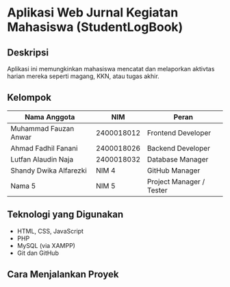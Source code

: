 # Aplikasi Web Jurnal Kegiatan Mahasiswa (StudentLogBook)

## Deskripsi

Aplikasi ini memungkinkan mahasiswa mencatat dan melaporkan aktivtas harian mereka seperti magang, KKN, atau tugas akhir.

## Kelompok

| Nama Anggota          | NIM        | Peran                    |
| --------------------- | ---------- | ------------------------ |
| Muhammad Fauzan Anwar | 2400018012 | Frontend Developer       |
| Ahmad Fadhil Fanani   | 2400018026 | Backend Developer        |
| Lutfan Alaudin Naja   | 2400018032 | Database Manager         |
| Shandy Dwika Alfarezki| NIM 4      | GitHub Manager           |
| Nama 5                | NIM 5      | Project Manager / Tester |

## Teknologi yang Digunakan

- HTML, CSS, JavaScript
- PHP
- MySQL (via XAMPP)
- Git dan GitHub

## Cara Menjalankan Proyek
